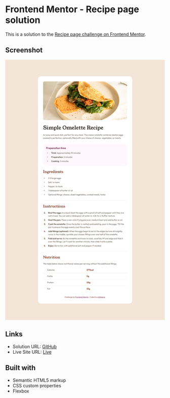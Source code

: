 # Frontend Mentor - Recipe page solution

This is a solution to the [Recipe page challenge on Frontend Mentor](https://www.frontendmentor.io/challenges/recipe-page-KiTsR8QQKm). 

## Screenshot

![](images/screenshot.png)


## Links

- Solution URL: [GitHub](https://github.com/2daaria/Recipe-page)
- Live Site URL: [Live](https://2daaria.github.io/Recipe-page/)


## Built with

- Semantic HTML5 markup
- CSS custom properties
- Flexbox
